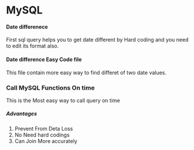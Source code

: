 # MySQL


#### Date differenece  
<p> First sql query helps you to get date different by Hard coding and you need to edit its format also.</p>


#### Date difference Easy Code file
<p> This file contain more easy way to find differet of two date values.</p>


### Call MySQL Functions On time 
<P> This is the Most easy way to call  query on time </P>

##### Advantages
1. Prevent From Deta Loss
2. No Need hard codings
3. Can Join More accurately

